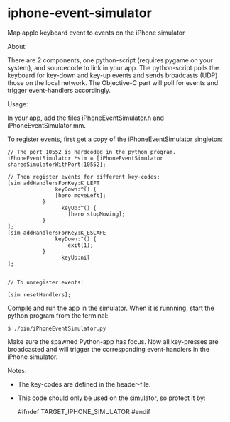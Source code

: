 iphone-event-simulator
======================

Map apple keyboard event to events on the iPhone simulator

About:

There are 2 components, one python-script (requires pygame on your system), and sourcecode to link in your app.
The  python-script polls the keyboard for key-down and key-up events and sends broadcasts (UDP) those on the local network.
The Objective-C part will poll for events and trigger event-handlers accordingly.

Usage:

In your app, add the files iPhoneEventSimulator.h and iPhoneEventSimulator.mm.

To register events, first get a copy of the iPhoneEventSimulator singleton:

    // The port 10552 is hardcoded in the python program.
    iPhoneEventSimulator *sim = [iPhoneEventSimulator sharedSimulatorWithPort:10552];

    // Then register events for different key-codes:
    [sim addHandlersForKey:K_LEFT
                   keyDown:^() {
	               [hero moveLeft];
	           }
                     keyUp:^() {
                       [hero stopMoving];
	           }
    ];
    [sim addHandlersForKey:K_ESCAPE
                   keyDown:^() {
                       exit(1);
	           }
                     keyUp:nil
    ];


    // To unregister events:

    [sim resetHandlers];


Compile and run the app in the simulator. When it is runnning, start the python program from the terminal:

    $ ./bin/iPhoneEventSimulator.py

Make sure the spawned Python-app has focus. Now all key-presses are broadcasted and will trigger the corresponding
event-handlers in the iPhone simulator.

Notes:

* The key-codes are defined in the header-file.

* This code should only be used on the simulator, so protect it by:

    \#ifndef TARGET_IPHONE_SIMULATOR
    \#endif
